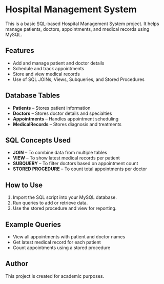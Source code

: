 # Hospital Management System

This is a basic SQL-based Hospital Management System project. It helps manage patients, doctors, appointments, and medical records using MySQL.

## Features

- Add and manage patient and doctor details
- Schedule and track appointments
- Store and view medical records
- Use of SQL JOINs, Views, Subqueries, and Stored Procedures

## Database Tables

- **Patients** – Stores patient information
- **Doctors** – Stores doctor details and specialties
- **Appointments** – Handles appointment scheduling
- **MedicalRecords** – Stores diagnosis and treatments

## SQL Concepts Used

- **JOIN** – To combine data from multiple tables
- **VIEW** – To show latest medical records per patient
- **SUBQUERY** – To filter doctors based on appointment count
- **STORED PROCEDURE** – To count total appointments per doctor

## How to Use

1. Import the SQL script into your MySQL database.
2. Run queries to add or retrieve data.
3. Use the stored procedure and view for reporting.

## Example Queries

- View all appointments with patient and doctor names
- Get latest medical record for each patient
- Count appointments using a stored procedure

## Author

This project is created for academic purposes.
